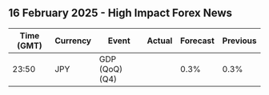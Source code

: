 ## 16 February 2025 - High Impact Forex News

| Time (GMT) | Currency | Event | Actual | Forecast | Previous |
|------|----------|-------|--------|----------|----------|
| 23:50 | JPY | GDP (QoQ) (Q4) |  | 0.3% | 0.3% |
